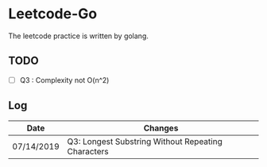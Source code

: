 # Leetcode-Go

The leetcode practice is written by golang.

## TODO

- [ ] Q3 : Complexity not O(n^2)

## Log

|   Date   | Changes |
|----------|----------------------------|
|07/14/2019| Q3: Longest Substring Without Repeating Characters|
